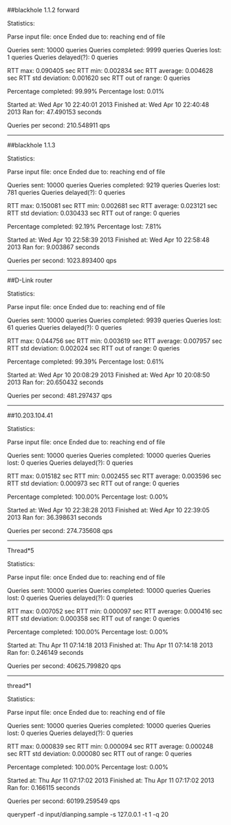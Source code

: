 ##blackhole 1.1.2 forward 

Statistics:

  Parse input file:     once
  Ended due to:         reaching end of file

  Queries sent:         10000 queries
  Queries completed:    9999 queries
  Queries lost:         1 queries
  Queries delayed(?):   0 queries

  RTT max:         	0.090405 sec
  RTT min:              0.002834 sec
  RTT average:          0.004628 sec
  RTT std deviation:    0.001620 sec
  RTT out of range:     0 queries

  Percentage completed:  99.99%
  Percentage lost:        0.01%

  Started at:           Wed Apr 10 22:40:01 2013
  Finished at:          Wed Apr 10 22:40:48 2013
  Ran for:              47.490153 seconds

  Queries per second:   210.548911 qps
  
--------

##blackhole 1.1.3 

Statistics:

  Parse input file:     once
  Ended due to:         reaching end of file

  Queries sent:         10000 queries
  Queries completed:    9219 queries
  Queries lost:         781 queries
  Queries delayed(?):   0 queries

  RTT max:         	0.150081 sec
  RTT min:              0.002681 sec
  RTT average:          0.023121 sec
  RTT std deviation:    0.030433 sec
  RTT out of range:     0 queries

  Percentage completed:  92.19%
  Percentage lost:        7.81%

  Started at:           Wed Apr 10 22:58:39 2013
  Finished at:          Wed Apr 10 22:58:48 2013
  Ran for:              9.003867 seconds

  Queries per second:   1023.893400 qps
  
 ---
  
##D-Link router

Statistics:

  Parse input file:     once
  Ended due to:         reaching end of file

  Queries sent:         10000 queries
  Queries completed:    9939 queries
  Queries lost:         61 queries
  Queries delayed(?):   0 queries

  RTT max:         	0.044756 sec
  RTT min:              0.003619 sec
  RTT average:          0.007957 sec
  RTT std deviation:    0.002024 sec
  RTT out of range:     0 queries

  Percentage completed:  99.39%
  Percentage lost:        0.61%

  Started at:           Wed Apr 10 20:08:29 2013
  Finished at:          Wed Apr 10 20:08:50 2013
  Ran for:              20.650432 seconds

  Queries per second:   481.297437 qps
  
-----  

##10.203.104.41

Statistics:

  Parse input file:     once
  Ended due to:         reaching end of file

  Queries sent:         10000 queries
  Queries completed:    10000 queries
  Queries lost:         0 queries
  Queries delayed(?):   0 queries

  RTT max:         	0.015182 sec
  RTT min:              0.002455 sec
  RTT average:          0.003596 sec
  RTT std deviation:    0.000973 sec
  RTT out of range:     0 queries

  Percentage completed: 100.00%
  Percentage lost:        0.00%

  Started at:           Wed Apr 10 22:38:28 2013
  Finished at:          Wed Apr 10 22:39:05 2013
  Ran for:              36.398631 seconds

  Queries per second:   274.735608 qps
  
-----
Thread*5

Statistics:

  Parse input file:     once
  Ended due to:         reaching end of file

  Queries sent:         10000 queries
  Queries completed:    10000 queries
  Queries lost:         0 queries
  Queries delayed(?):   0 queries

  RTT max:         	0.007052 sec
  RTT min:              0.000097 sec
  RTT average:          0.000416 sec
  RTT std deviation:    0.000358 sec
  RTT out of range:     0 queries

  Percentage completed: 100.00%
  Percentage lost:        0.00%

  Started at:           Thu Apr 11 07:14:18 2013
  Finished at:          Thu Apr 11 07:14:18 2013
  Ran for:              0.246149 seconds

  Queries per second:   40625.799820 qps
  
-----
thread*1

Statistics:

  Parse input file:     once
  Ended due to:         reaching end of file

  Queries sent:         10000 queries
  Queries completed:    10000 queries
  Queries lost:         0 queries
  Queries delayed(?):   0 queries

  RTT max:         	0.000839 sec
  RTT min:              0.000094 sec
  RTT average:          0.000248 sec
  RTT std deviation:    0.000080 sec
  RTT out of range:     0 queries

  Percentage completed: 100.00%
  Percentage lost:        0.00%

  Started at:           Thu Apr 11 07:17:02 2013
  Finished at:          Thu Apr 11 07:17:02 2013
  Ran for:              0.166115 seconds

  Queries per second:   60199.259549 qps
  
  
  queryperf -d input/dianping.sample -s 127.0.0.1 -t 1 -q 20
  